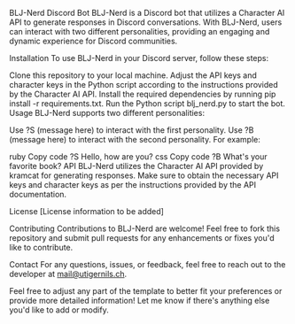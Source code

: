 BLJ-Nerd Discord Bot
BLJ-Nerd is a Discord bot that utilizes a Character AI API to generate responses in Discord conversations. With BLJ-Nerd, users can interact with two different personalities, providing an engaging and dynamic experience for Discord communities.

Installation
To use BLJ-Nerd in your Discord server, follow these steps:

Clone this repository to your local machine.
Adjust the API keys and character keys in the Python script according to the instructions provided by the Character AI API.
Install the required dependencies by running pip install -r requirements.txt.
Run the Python script blj_nerd.py to start the bot.
Usage
BLJ-Nerd supports two different personalities:

Use ?S (message here) to interact with the first personality.
Use ?B (message here) to interact with the second personality.
For example:

ruby
Copy code
?S Hello, how are you?
css
Copy code
?B What's your favorite book?
API
BLJ-Nerd utilizes the Character AI API provided by kramcat for generating responses. Make sure to obtain the necessary API keys and character keys as per the instructions provided by the API documentation.

License
[License information to be added]

Contributing
Contributions to BLJ-Nerd are welcome! Feel free to fork this repository and submit pull requests for any enhancements or fixes you'd like to contribute.

Contact
For any questions, issues, or feedback, feel free to reach out to the developer at mail@utigernils.ch.

Feel free to adjust any part of the template to better fit your preferences or provide more detailed information! Let me know if there's anything else you'd like to add or modify.
